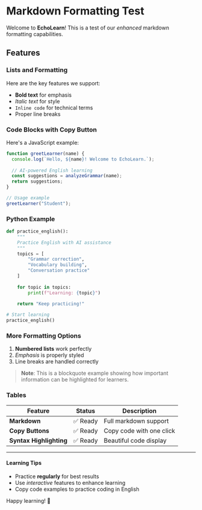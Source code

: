 # Markdown Formatting Test

Welcome to **EchoLearn**! This is a test of our *enhanced* markdown formatting capabilities.

## Features

### Lists and Formatting

Here are the key features we support:

- **Bold text** for emphasis
- *Italic text* for style
- `Inline code` for technical terms
- Proper line breaks

### Code Blocks with Copy Button

Here's a JavaScript example:

```javascript
function greetLearner(name) {
  console.log(`Hello, ${name}! Welcome to EchoLearn.`);
  
  // AI-powered English learning
  const suggestions = analyzeGrammar(name);
  return suggestions;
}

// Usage example
greetLearner("Student");
```

### Python Example

```python
def practice_english():
    """
    Practice English with AI assistance
    """
    topics = [
        "Grammar correction",
        "Vocabulary building", 
        "Conversation practice"
    ]
    
    for topic in topics:
        print(f"Learning: {topic}")
    
    return "Keep practicing!"

# Start learning
practice_english()
```

### More Formatting Options

1. **Numbered lists** work perfectly
2. *Emphasis* is properly styled
3. Line breaks are handled correctly

> **Note**: This is a blockquote example showing how important information can be highlighted for learners.

### Tables

| Feature | Status | Description |
|---------|--------|-------------|
| **Markdown** | ✅ Ready | Full markdown support |
| **Copy Buttons** | ✅ Ready | Copy code with one click |
| **Syntax Highlighting** | ✅ Ready | Beautiful code display |

---

#### Learning Tips

- Practice **regularly** for best results
- Use *interactive* features to enhance learning
- Copy code examples to practice coding in English

Happy learning! 🎉
